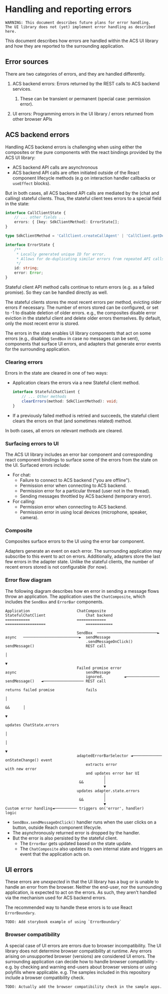# Handling and reporting errors

    WARNING: This document describes future plans for error handling.
    The UI library does not (yet) implement error handling as described here.

This document describes how errors are handled within the ACS UI library and how they are reported to the surrounding application.

## Error sources

There are two categories of errors, and they are handled differently.

1. ACS backend errors: Errors returned by the REST calls to ACS backend services.

   1. These can be transient or permanent (special case: permission error).

2. UI errors: Programming errors in the UI library / errors returned from other browser APIs

## ACS backend errors

Handling ACS backend errors is challenging when using either the composites or the pure components with the react bindings provided by the ACS UI library:

* ACS backend API calls are asynchronous
* ACS backend API calls are often initiated outside of the React component lifecycle methods (e.g on interaction handler callbacks or `useEffect` blocks).

But in both cases, all ACS backend API calls are mediated by the (chat and calling) stateful clients. Thus, the stateful client tees errors to a special field in the state:

```ts
interface CallClientState {
    // ... other fields ...
    errors: { [key: SdkClientMethod]: ErrorState[];
}

type SdkClientMethod = 'CallClient.createCallAgent' | 'CallClient.getDeviceManager'; // ... and many more

interface ErrorState {
    /**
     * Locally generated unique ID for error.
     * Allows for de-duplicating similar errors from repeated API calls.
     */
    id: string;
    error: Error;
}
```

Stateful client API method calls continue to return errors (e.g. as a failed promise). So they can be handled directly as well.

The stateful clients stores the most recent errors per method, evicting older errors if necessary. The number of errors stored can be configured, or set to -1 to disable deletion of older errors. e.g., the composites disable error eviction in the stateful client and delete older errors themselves. By default, only the most recent error is stored.

The errors in the state enables UI library components that act on some errors (e.g., disabling `SendBox` in case no messages can be sent), components that surface UI errors, and adapters that generate error events for the surrounding application.

### Clearing errors

Errors in the state are cleared in one of two ways:

* Application clears the errors via a new Stateful client method.

  ```ts
  interface StatefulChatClient {
      // ... Other methods
      clearErrors(method: SdkClientMethod): void;
  }
  ```

* If a previously failed method is retried and succeeds, the stateful client clears the errors on that (and sometimes related) method.

In both cases, all errors on relevant methods are cleared.

### Surfacing errors to UI

The ACS UI library includes an error bar component and corresponding react component bindings to surface some of the errors from the state on the UI. Surfaced errors include:

* For chat:
  * Failure to connect to ACS backend ("you are offline").
  * Permission error when connecting to ACS backend.
  * Permission error for a particular thread (user not in the thread).
  * Sending messages throttled by ACS backend (temporary error).
* For calling:
  * Permission error when connecting to ACS backend.
  * Permission error in using local devices (microphone, speaker, camera).

### Composite

Composites surface errors to the UI using the error bar component.

Adapters generate an event on each error. The surrounding application may subscribe to this event to act on errors.
Additionally, adapters store the last few errors in the adapter state. Unlike the stateful clients, the number of recent errors stored is not configurable (for now).

### Error flow diagram

The following diagram describes how en error in sending a message flows throw an application. The application uses the `ChatComposite`, which includes the `SendBox` and `ErrorBar` components.

    Application                     ChatComposite                        StatefulChatClient                  Chat backend
    ===========                     =============                        ==================                  ============

                                    SendBox  ───────────────────────────► async   ─────────────────────────►  sendMessage
                                        .sendMessageOnClick()              sendMessage()                       REST call
                                                                                                                    │
                                                                                                                    ▼
                                    Failed promise error                  async                               sendMessage
                                        ignored.         ◄───────────────  sendMessage()   ◄────────────────── REST call
                                                                           returns failed promise              fails
                                                                                    │
                                                                            &&      │
                                                                                    ▼
                                                                           updates ChatState.errors
                                                                                    │
                                                                                    │
                                                                                    ▼
                                    adaptedErrorBarSelector ◄───────────── onStateChange() event
                                        extracts error                         with new error
                                        and updates error bar UI
                                                │
                                     &&         │
                                                ▼
                                    updates adapter.state.errors
                                                │
                                     &&         │
                                                ▼
    Custom error handling◄────────── triggers on('error', handler)
    logic

* `SendBox.sendMessageOnClick()` handler runs when the user clicks on a button, outside Reach component lifecycle.
* The asynchronously returned error is dropped by the handler.
* But the error is also persisted by the stateful client.
  * The `ErrorBar` gets updated based on the state update.
  * The `ChatComposite` also updates its own internal state and triggers an event that the application acts on.

## UI errors

These errors are _unexpected_ in that the UI library has a bug or is unable to handle an error from the browser. Neither the end-user, nor the surrounding application, is expected to act on the errors. As such, they aren't handled via the mechanism used for ACS backend errors.

The recommended way to handle these errors is to use React `ErrorBoundary`.

    TODO: Add storybook example of using `ErrorBoundary`

### Browser compatibility

A special case of UI errors are errors due to browser incompatibility. The UI library does not determine browser compatibility at runtime. Any errors arising on unsupported browser (versions) are considered UI errors. The surrounding application can decide how to handle browser compatibility - e.g. by checking and warning end-users about browser versions or using polyfills where applicable. e.g. The samples included in this repository include a browser compatibility check.

    TODO: Actually add the browser compatibility check in the sample apps.
